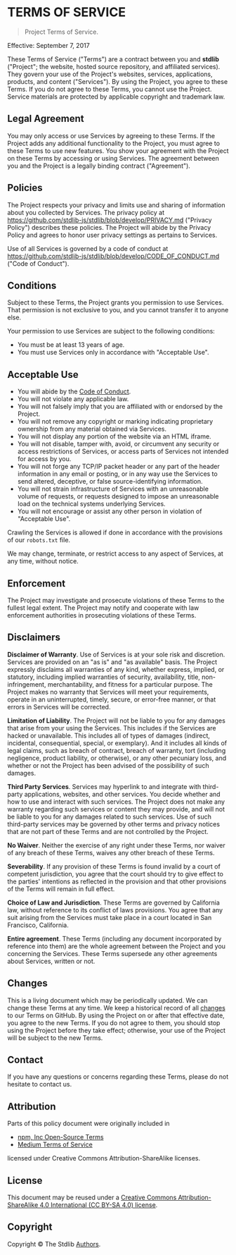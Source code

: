 # TERMS OF SERVICE

> Project Terms of Service.

Effective: September 7, 2017

These Terms of Service ("Terms") are a contract between you and **stdlib** ("Project"; the website, hosted source repository, and affiliated services). They govern your use of the Project's websites, services, applications, products, and content ("Services"). By using the Project, you agree to these Terms. If you do not agree to these Terms, you cannot use the Project. Service materials are protected by applicable copyright and trademark law.

## Legal Agreement

You may only access or use Services by agreeing to these Terms. If the Project adds any additional functionality to the Project, you must agree to these Terms to use new features. You show your agreement with the Project on these Terms by accessing or using Services. The agreement between you and the Project is a legally binding contract ("Agreement").

## Policies

The Project respects your privacy and limits use and sharing of information about you collected by Services. The privacy policy at <https://github.com/stdlib-js/stdlib/blob/develop/PRIVACY.md> ("Privacy Policy") describes these policies. The Project will abide by the Privacy Policy and agrees to honor user privacy settings as pertains to Services.

Use of all Services is governed by a code of conduct at <https://github.com/stdlib-js/stdlib/blob/develop/CODE_OF_CONDUCT.md> ("Code of Conduct").

## Conditions

Subject to these Terms, the Project grants you permission to use Services. That permission is not exclusive to you, and you cannot transfer it to anyone else.

Your permission to use Services are subject to the following conditions:

-   You must be at least 13 years of age.
-   You must use Services only in accordance with "Acceptable Use".

## Acceptable Use

-   You will abide by the [Code of Conduct][stdlib-code-of-conduct].
-   You will not violate any applicable law.
-   You will not falsely imply that you are affiliated with or endorsed by the Project.
-   You will not remove any copyright or marking indicating proprietary ownership from any material obtained via Services.
-   You will not display any portion of the website via an HTML iframe.
-   You will not disable, tamper with, avoid, or circumvent any security or access restrictions of Services, or access parts of Services not intended for access by you.
-   You will not forge any TCP/IP packet header or any part of the header information in any email or posting, or in any way use the Services to send altered, deceptive, or false source-identifying information.
-   You will not strain infrastructure of Services with an unreasonable volume of requests, or requests designed to impose an unreasonable load on the technical systems underlying Services.
-   You will not encourage or assist any other person in violation of "Acceptable Use".

Crawling the Services is allowed if done in accordance with the provisions of our `robots.txt` file.

We may change, terminate, or restrict access to any aspect of Services, at any time, without notice.

## Enforcement

The Project may investigate and prosecute violations of these Terms to the fullest legal extent. The Project may notify and cooperate with law enforcement authorities in prosecuting violations of these Terms.

## Disclaimers

**Disclaimer of Warranty**. Use of Services is at your sole risk and discretion. Services are provided on an "as is" and "as available" basis. The Project expressly disclaims all warranties of any kind, whether express, implied, or statutory, including implied warranties of security, availability, title, non-infringement, merchantability, and fitness for a particular purpose. The Project makes no warranty that Services will meet your requirements, operate in an uninterrupted, timely, secure, or error-free manner, or that errors in Services will be corrected.

**Limitation of Liability**. The Project will not be liable to you for any damages that arise from your using the Services. This includes if the Services are hacked or unavailable. This includes all of types of damages (indirect, incidental, consequential, special, or exemplary). And it includes all kinds of legal claims, such as breach of contract, breach of warranty, tort (including negligence, product liability, or otherwise), or any other pecuniary loss, and whether or not the Project has been advised of the possibility of such damages.

**Third Party Services**. Services may hyperlink to and integrate with third-party applications, websites, and other services. You decide whether and how to use and interact with such services. The Project does not make any warranty regarding such services or content they may provide, and will not be liable to you for any damages related to such services. Use of such third-party services may be governed by other terms and privacy notices that are not part of these Terms and are not controlled by the Project.

**No Waiver**. Neither the exercise of any right under these Terms, nor waiver of any breach of these Terms, waives any other breach of these Terms.

**Severability**. If any provision of these Terms is found invalid by a court of competent jurisdiction, you agree that the court should try to give effect to the parties' intentions as reflected in the provision and that other provisions of the Terms will remain in full effect.

**Choice of Law and Jurisdiction**. These Terms are governed by California law, without reference to its conflict of laws provisions. You agree that any suit arising from the Services must take place in a court located in San Francisco, California.

**Entire agreement**. These Terms (including any document incorporated by reference into them) are the whole agreement between the Project and you concerning the Services. These Terms supersede any other agreements about Services, written or not.

## Changes

This is a living document which may be periodically updated. We can change these Terms at any time. We keep a historical record of all [changes][stdlib-git-commit-log-terms-of-service] to our Terms on GitHub. By using the Project on or after that effective date, you agree to the new Terms. If you do not agree to them, you should stop using the Project before they take effect; otherwise, your use of the Project will be subject to the new Terms.

## Contact

If you have any questions or concerns regarding these Terms, please do not hesitate to contact us.

## Attribution

Parts of this policy document were originally included in

-   [npm, Inc Open-Source Terms][npm-open-source-terms]
-   [Medium Terms of Service][medium-terms-of-service]

licensed under Creative Commons Attribution-ShareAlike licenses.

## License

This document may be reused under a [Creative Commons Attribution-ShareAlike 4.0 International (CC BY-SA 4.0) license][cc-by-sa-4.0].

## Copyright

Copyright © The Stdlib [Authors][stdlib-authors].

<section class="links">

[stdlib-git-commit-log-terms-of-service]: https://github.com/stdlib-js/stdlib/commits/develop/docs/policies/TERMS_OF_SERVICE.md

[npm-open-source-terms]: https://www.npmjs.com/policies/open-source-terms

[medium-terms-of-service]: https://github.com/Medium/medium-policy/blob/3c76f50e5e6a529c8352c85c9ed596ef95f863b7/terms-of-service.md

[stdlib-code-of-conduct]: https://github.com/stdlib-js/stdlib/blob/develop/CODE_OF_CONDUCT.md

[stdlib-authors]: https://github.com/stdlib-js/stdlib/graphs/contributors

[cc-by-sa-4.0]: https://creativecommons.org/licenses/by-sa/4.0/

</section>

<!-- /.links -->
